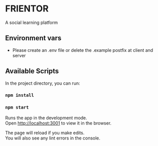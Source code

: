 # FRIENTOR

A social learning platform

## Environment vars

- Please create an .env file or delete the .example postfix at client and server

## Available Scripts

In the project directory, you can run:

### `npm install`

### `npm start`

Runs the app in the development mode.\
Open [http://localhost:3001](http://localhost:3001) to view it in the browser.

The page will reload if you make edits.\
You will also see any lint errors in the console.
